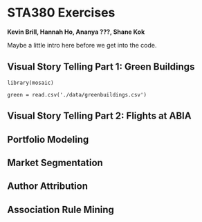 STA380 Exercises
================

**Kevin Brill, Hannah Ho, Ananya ???, Shane Kok**

Maybe a little intro here before we get into the code.

Visual Story Telling Part 1: Green Buildings
--------------------------------------------

    library(mosaic)

    green = read.csv('./data/greenbuildings.csv')

Visual Story Telling Part 2: Flights at ABIA
--------------------------------------------

Portfolio Modeling
------------------

Market Segmentation
-------------------

Author Attribution
------------------

Association Rule Mining
-----------------------
